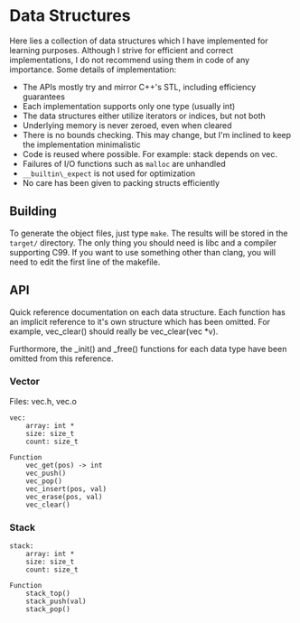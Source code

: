 # Data Structures
Here lies a collection of data structures which I have implemented for learning purposes. Although I strive for efficient and correct implementations, I do not recommend using them in code of any importance. Some details of implementation:

* The APIs mostly try and mirror C++'s STL, including efficiency guarantees
* Each implementation supports only one type (usually int)
* The data structures either utilize iterators or indices, but not both
* Underlying memory is never zeroed, even when cleared
* There is no bounds checking. This may change, but I'm inclined to keep the implementation minimalistic
* Code is reused where possible. For example: stack depends on vec.
* Failures of I/O functions such as `malloc` are unhandled
* `__builtin\_expect` is not used for optimization
* No care has been given to packing structs efficiently

## Building
To generate the object files, just type `make`. The results will be stored in the `target/` directory. The only thing you should need is libc and a compiler supporting C99. If you want to use something other than clang, you will need to edit the first line of the makefile.

## API
Quick reference documentation on each data structure. Each function has an implicit reference to it's own structure which has been omitted. For example, vec\_clear() should really be vec\_clear(vec \*v).

Furthormore, the \_init() and \_free() functions for each data type have been omitted from this reference.

### Vector
Files: vec.h, vec.o
```
vec:
    array: int *
    size: size_t
    count: size_t

Function
    vec_get(pos) -> int
    vec_push()
    vec_pop()
    vec_insert(pos, val)
    vec_erase(pos, val)
    vec_clear()
```

### Stack
```
stack:
    array: int *
    size: size_t
    count: size_t

Function
    stack_top()
    stack_push(val)
    stack_pop()
```
